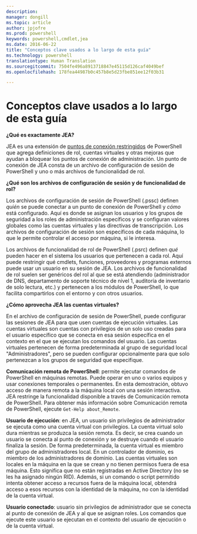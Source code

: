 ```yaml
---
description: 
manager: dongill
ms.topic: article
author: jpjofre
ms.prod: powershell
keywords: powershell,cmdlet,jea
ms.date: 2016-06-22
title: "Conceptos clave usados a lo largo de esta guía"
ms.technology: powershell
translationtype: Human Translation
ms.sourcegitcommit: 7504fe496a8913718847e45115d126caf4049bef
ms.openlocfilehash: 178fea44987b0c457b8e5d23fbe851ee12f03b31

---
```


# Conceptos clave usados a lo largo de esta guía
**¿Qué es exactamente JEA?**

JEA es una extensión de [puntos de conexión restringidos](http://blogs.technet.com/b/heyscriptingguy/archive/2014/03/31/introduction-to-powershell-endpoints.aspx) de PowerShell que agrega definiciones de rol, cuentas virtuales y otras mejoras que ayudan a bloquear los puntos de conexión de administración.
Un punto de conexión de JEA consta de un archivo de configuración de sesión de PowerShell y uno o más archivos de funcionalidad de rol.

**¿Qué son los archivos de configuración de sesión y de funcionalidad de rol?**

Los archivos de configuración de sesión de PowerShell (.pssc) definen *quién* se puede conectar a un punto de conexión de PowerShell y *cómo* está configurado.
Aquí es donde se asignan los usuarios y los grupos de seguridad a los roles de administración específicos y se configuran valores globales como las cuentas virtuales y las directivas de transcripción.
Los archivos de configuración de sesión son específicos de cada máquina, lo que le permite controlar el acceso por máquina, si le interesa.

Los archivos de funcionalidad de rol de PowerShell (.psrc) definen *qué* pueden hacer en el sistema los usuarios que pertenecen a cada rol.
Aquí puede restringir qué cmdlets, funciones, proveedores y programas externos puede usar un usuario en su sesión de JEA.
Los archivos de funcionalidad de rol suelen ser genéricos del rol al que se está atendiendo (administrador de DNS, departamento de soporte técnico de nivel 1, auditoría de inventario de solo lectura, etc.) y pertenecen a los módulos de PowerShell, lo que facilita compartirlos con el entorno y con otros usuarios.

**¿Cómo aprovecha JEA las cuentas virtuales?**

En el archivo de configuración de sesión de PowerShell, puede configurar las sesiones de JEA para que usen cuentas de ejecución virtuales.
Las cuentas virtuales son cuentas con privilegios de un solo uso creadas para el usuario específico que se conecta en esa sesión específica en el contexto en el que se ejecutan los comandos del usuario.
Las cuentas virtuales pertenecen de forma predeterminada al grupo de seguridad local "Administradores", pero se pueden configurar opcionalmente para que solo pertenezcan a los grupos de seguridad que especifique.

**Comunicación remota de PowerShell**: permite ejecutar comandos de PowerShell en máquinas remotas.
Puede operar en uno o varios equipos y usar conexiones temporales o permanentes.
En esta demostración, obtuvo acceso de manera remota a la máquina local con una sesión interactiva.
JEA restringe la funcionalidad disponible a través de Comunicación remota de PowerShell.
Para obtener más información sobre Comunicación remota de PowerShell, ejecute `Get-Help about_Remote`.

**Usuario de ejecución**: en JEA, un usuario sin privilegios de administrador se ejecuta como una cuenta virtual con privilegios.
La cuenta virtual solo dura mientras se produzca la sesión remota.
Es decir, se crea cuando un usuario se conecta al punto de conexión y se destruye cuando el usuario finaliza la sesión.
De forma predeterminada, la cuenta virtual es miembro del grupo de administradores local.
En un controlador de dominio, es miembro de los administradores de dominio.
Las cuentas virtuales son locales en la máquina en la que se crean y no tienen permisos fuera de esa máquina.
Esto significa que no están registradas en Active Directory (no se les ha asignado ningún RID).
Además, si un comando o script permitido intenta obtener acceso a recursos fuera de la máquina local, obtendrá acceso a esos recursos con la identidad de la máquina, no con la identidad de la cuenta virtual.

**Usuario conectado**: usuario sin privilegios de administrador que se conecta al punto de conexión de JEA y al que se asignan roles.
Los comandos que ejecute este usuario se ejecutan en el contexto del usuario de ejecución o de la cuenta virtual.




<!--HONumber=Jul16_HO1-->


